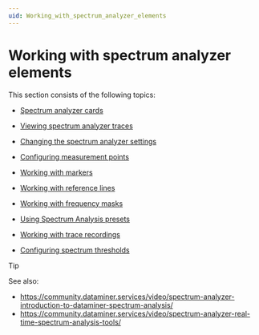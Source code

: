```yaml
---
uid: Working_with_spectrum_analyzer_elements
---
```


# Working with spectrum analyzer elements

This section consists of the following topics:

- [Spectrum analyzer cards](xref:Spectrum_analyzer_cards)

- [Viewing spectrum analyzer traces](xref:Viewing_spectrum_analyzer_traces)

- [Changing the spectrum analyzer settings](xref:Changing_the_spectrum_analyzer_settings)

- [Configuring measurement points](xref:Configuring_measurement_points)

- [Working with markers](xref:Working_with_markers)

- [Working with reference lines](xref:Working_with_reference_lines)

- [Working with frequency masks](xref:Working_with_frequency_masks)

- [Using Spectrum Analysis presets](xref:Using_Spectrum_Analysis_presets)

- [Working with trace recordings](xref:Working_with_trace_recordings)

- [Configuring spectrum thresholds](xref:Configuring_spectrum_thresholds)

> [!TIP]
> See also:
> - <https://community.dataminer.services/video/spectrum-analyzer-introduction-to-dataminer-spectrum-analysis/>
> - <https://community.dataminer.services/video/spectrum-analyzer-real-time-spectrum-analysis-tools/>
>
